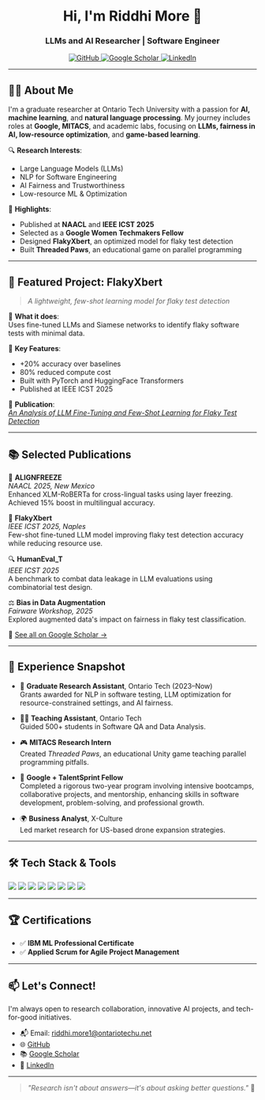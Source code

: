 <h1 align="center">Hi, I'm Riddhi More 👋</h1>
<h3 align="center">LLMs and AI Researcher | Software Engineer</h3>

<p align="center">
  <a href="https://github.com/MsMore">
    <img src="https://img.shields.io/github/followers/MsMore?label=GitHub&style=social" alt="GitHub" />
  </a>
  <a href="https://scholar.google.ca/citations?user=-T-0keIAAAAJ&hl=en&oi=ao">
    <img src="https://img.shields.io/badge/Google-Scholar-4285F4?logo=google-scholar&logoColor=white" alt="Google Scholar" />
  </a>
  <a href="https://www.linkedin.com/in/riddhi-more">
    <img src="https://img.shields.io/badge/LinkedIn-Riddhi%20More-blue?logo=linkedin&logoColor=white" alt="LinkedIn" />
  </a>
</p>

---

## 👩‍💻 About Me

I'm a graduate researcher at Ontario Tech University with a passion for **AI, machine learning**, and **natural language processing**. My journey includes roles at **Google, MITACS**, and academic labs, focusing on **LLMs, fairness in AI, low-resource optimization**, and **game-based learning**.

🔍 **Research Interests**:
- Large Language Models (LLMs)
- NLP for Software Engineering
- AI Fairness and Trustworthiness
- Low-resource ML & Optimization

🏅 **Highlights**:
- Published at **NAACL** and **IEEE ICST 2025**
- Selected as a **Google Women Techmakers Fellow**
- Designed **FlakyXbert**, an optimized model for flaky test detection
- Built **Threaded Paws**, an educational game on parallel programming

---

## 🚀 Featured Project: **FlakyXbert**

> *A lightweight, few-shot learning model for flaky test detection*

🔬 **What it does**:  
Uses fine-tuned LLMs and Siamese networks to identify flaky software tests with minimal data.

📌 **Key Features**:
- +20% accuracy over baselines
- 80% reduced compute cost
- Built with PyTorch and HuggingFace Transformers
- Published at IEEE ICST 2025

📄 **Publication**:  
[_An Analysis of LLM Fine-Tuning and Few-Shot Learning for Flaky Test Detection_](https://scholar.google.ca/citations?user=-T-0keIAAAAJ)

---

## 📚 Selected Publications

📘 **ALIGNFREEZE**  
*NAACL 2025, New Mexico*  
Enhanced XLM-RoBERTa for cross-lingual tasks using layer freezing. Achieved 15% boost in multilingual accuracy.

🧪 **FlakyXbert**  
*IEEE ICST 2025, Naples*  
Few-shot fine-tuned LLM model improving flaky test detection accuracy while reducing resource use.

🔍 **HumanEval_T**  
*IEEE ICST 2025*  
A benchmark to combat data leakage in LLM evaluations using combinatorial test design.

⚖️ **Bias in Data Augmentation**  
*Fairware Workshop, 2025*  
Explored augmented data's impact on fairness in flaky test classification.

📎 [See all on Google Scholar →](https://scholar.google.ca/citations?user=-T-0keIAAAAJ&hl=en&oi=ao)

---

## 💼 Experience Snapshot

- 🧠 **Graduate Research Assistant**, Ontario Tech (2023–Now)  
  Grants awarded for NLP in software testing, LLM optimization for resource-constrained settings, and AI fairness.

- 👩‍🏫 **Teaching Assistant**, Ontario Tech  
  Guided 500+ students in Software QA and Data Analysis.

- 🎮 **MITACS Research Intern**  
  Created *Threaded Paws*, an educational Unity game teaching parallel programming pitfalls.

- 🤖 **Google + TalentSprint Fellow**  
 Completed a rigorous two-year program involving intensive bootcamps, collaborative projects, and mentorship, enhancing skills in software development, problem-solving, and professional growth. 

- 🌍 **Business Analyst**, X-Culture  
  Led market research for US-based drone expansion strategies.

---

## 🛠️ Tech Stack & Tools

<p align="left">
  <img src="https://img.shields.io/badge/Python-3776AB?logo=python&logoColor=white" />
  <img src="https://img.shields.io/badge/PyTorch-EE4C2C?logo=pytorch&logoColor=white" />
  <img src="https://img.shields.io/badge/TensorFlow-FF6F00?logo=tensorflow&logoColor=white" />
  <img src="https://img.shields.io/badge/AWS-232F3E?logo=amazonaws&logoColor=white" />
  <img src="https://img.shields.io/badge/Azure-0078D4?logo=microsoftazure&logoColor=white" />
  <img src="https://img.shields.io/badge/Unity-000000?logo=unity&logoColor=white" />
  <img src="https://img.shields.io/badge/Docker-2496ED?logo=docker&logoColor=white" />
  <img src="https://img.shields.io/badge/Git-F05032?logo=git&logoColor=white" />
</p>

---

## 🏆 Certifications

- ✅ **IBM ML Professional Certificate**  
- ✅ **Applied Scrum for Agile Project Management**

---

## 📫 Let's Connect!

I'm always open to research collaboration, innovative AI projects, and tech-for-good initiatives.

- 📬 Email: riddhi.more1@ontariotechu.net  
- 🌐 [GitHub](https://github.com/MsMore)  
- 📚 [Google Scholar](https://scholar.google.ca/citations?user=-T-0keIAAAAJ&hl=en&oi=ao)  
- 💼 [LinkedIn](https://www.linkedin.com/in/riddhi-more)

---

> _"Research isn't about answers—it's about asking better questions."_ 🚀

